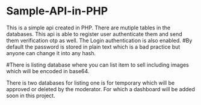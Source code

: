 # Sample-API-in-PHP
This is a simple api created in PHP. 
There are mutiple tables in the databases. 
This api is able to register user authenticate them and send them verification otp as well. 
The Login authentication is also enabled. 
#By default the password is stored in plain text which is a bad practice but anyone can change it into any hash. 

#There is listing database where you can list item to sell including images which will be encoded in base64. 

There is two databases for listing one is for temporary which will be approved or deleted by the moderator. For which a dashboard will be added soon in this project.